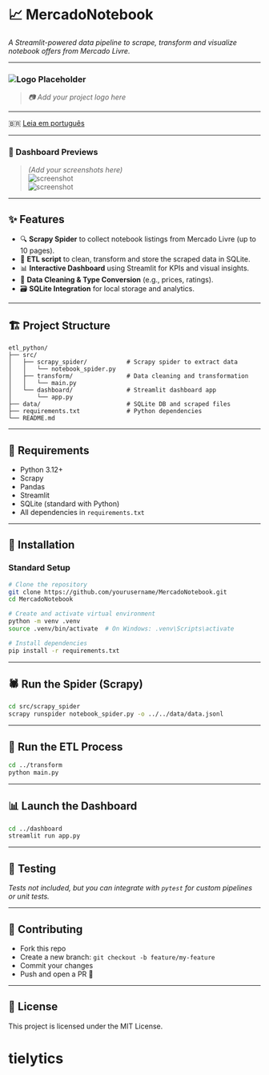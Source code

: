 # 📈 MercadoNotebook  
*A Streamlit-powered data pipeline to scrape, transform and visualize notebook offers from Mercado Livre.*

---

### ![Logo Placeholder](logo.png)
> *📷 Add your project logo here*

---

🇧🇷 [Leia em português](README.pt-br.md)

---

### 📸 Dashboard Previews
> *(Add your screenshots here)*  
![screenshot](screenshots/dashboard1.png)  
![screenshot](screenshots/dashboard2.png)

---

## ✨ Features

- 🔍 **Scrapy Spider** to collect notebook listings from Mercado Livre (up to 10 pages).
- 🔧 **ETL script** to clean, transform and store the scraped data in SQLite.
- 📊 **Interactive Dashboard** using Streamlit for KPIs and visual insights.
- 🧼 **Data Cleaning & Type Conversion** (e.g., prices, ratings).
- 🗃️ **SQLite Integration** for local storage and analytics.

---

## 🏗️ Project Structure

```
etl_python/
├── src/
│   ├── scrapy_spider/           # Scrapy spider to extract data
│   │   └── notebook_spider.py
│   ├── transform/               # Data cleaning and transformation
│   │   └── main.py
│   └── dashboard/               # Streamlit dashboard app
│       └── app.py
├── data/                        # SQLite DB and scraped files
├── requirements.txt             # Python dependencies
└── README.md
```

---

## 🔧 Requirements

- Python 3.12+
- Scrapy
- Pandas
- Streamlit
- SQLite (standard with Python)
- All dependencies in `requirements.txt`

---

## 🚀 Installation

### Standard Setup

```bash
# Clone the repository
git clone https://github.com/yourusername/MercadoNotebook.git
cd MercadoNotebook

# Create and activate virtual environment
python -m venv .venv
source .venv/bin/activate  # On Windows: .venv\Scripts\activate

# Install dependencies
pip install -r requirements.txt
```

---

## 🕷️ Run the Spider (Scrapy)

```bash
cd src/scrapy_spider
scrapy runspider notebook_spider.py -o ../../data/data.jsonl
```

---

## 🧹 Run the ETL Process

```bash
cd ../transform
python main.py
```

---

## 📊 Launch the Dashboard

```bash
cd ../dashboard
streamlit run app.py
```

---

## 🧪 Testing

*Tests not included, but you can integrate with `pytest` for custom pipelines or unit tests.*

---

## 🤝 Contributing

- Fork this repo
- Create a new branch: `git checkout -b feature/my-feature`
- Commit your changes
- Push and open a PR 🚀

---

## 📄 License

This project is licensed under the MIT License.
# tielytics
